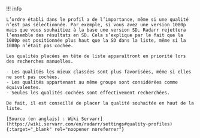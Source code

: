 !!! info

    L’ordre établi dans le profil a de l’importance, même si une qualité n’est pas sélectionnée. Par exemple, si vous avez une version 1080p mais que vous souhaitiez à la base une version SD, Radarr rejettera l’ensemble des résultats en SD. Cela s’explique par le fait que la 1080p est positionnée plus haut que la SD dans la liste, même si la 1080p n’était pas cochée.

    Les qualités placées en tête de liste apparaîtront en priorité lors des recherches manuelles.

    - Les qualités les mieux classées sont plus favorisées, même si elles ne sont pas cochées.
    - Les qualités appartenant au même groupe sont considérées comme équivalentes.
    - Seules les qualités cochées sont effectivement recherchées.

    De fait, il est conseillé de placer la qualité souhaitée en haut de la liste.

    [Source (en anglais) : Wiki Servarr](https://wiki.servarr.com/en/radarr/settings#quality-profiles){:target="_blank" rel="noopener noreferrer"}
